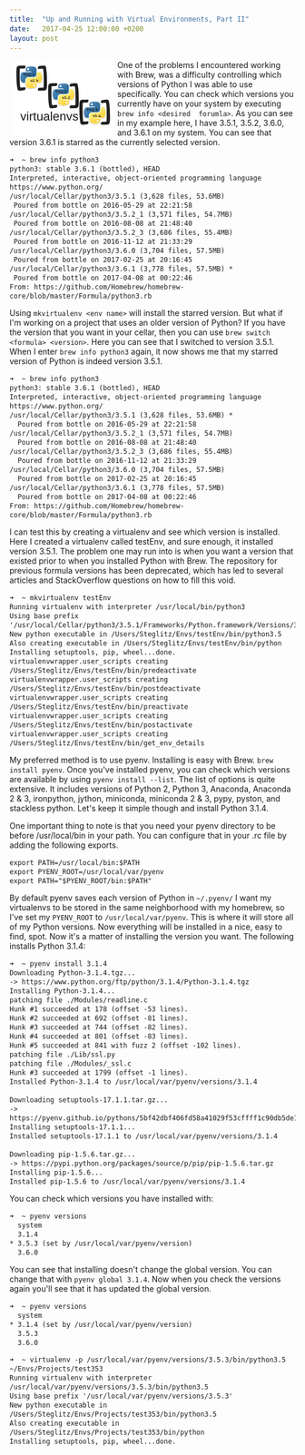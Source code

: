 ```yaml
---
title:  "Up and Running with Virtual Environments, Part II"
date:   2017-04-25 12:00:00 +0200
layout: post
---
```


<img src="/images/virtualenvs.png" alt="Virtual environments" align="left" hspace="5" style="width:180px;">

One of the problems I encountered working with Brew, was a difficulty controlling which versions of Python I was able to
use specifically. You can check which versions you currently have on your system by executing ```brew info <desired 
forumla>```. As you can see in my example here, I have 3.5.1, 3.5.2, 3.6.0, and 3.6.1 on my system.  You can see that 
version 3.6.1 is starred as the currently selected version.

```
➜  ~ brew info python3
python3: stable 3.6.1 (bottled), HEAD
Interpreted, interactive, object-oriented programming language
https://www.python.org/
/usr/local/Cellar/python3/3.5.1 (3,628 files, 53.6MB)
 Poured from bottle on 2016-05-29 at 22:21:58
/usr/local/Cellar/python3/3.5.2_1 (3,571 files, 54.7MB)
 Poured from bottle on 2016-08-08 at 21:48:40
/usr/local/Cellar/python3/3.5.2_3 (3,686 files, 55.4MB)
 Poured from bottle on 2016-11-12 at 21:33:29
/usr/local/Cellar/python3/3.6.0 (3,704 files, 57.5MB)
 Poured from bottle on 2017-02-25 at 20:16:45
/usr/local/Cellar/python3/3.6.1 (3,778 files, 57.5MB) *
 Poured from bottle on 2017-04-08 at 00:22:46
From: https://github.com/Homebrew/homebrew-core/blob/master/Formula/python3.rb
```

Using ```mkvirtualenv <env name>``` will install the starred version. But what if I'm working on a project that uses an 
older version of Python? If you have the version that you want in your cellar, then you can use 
```brew switch <formula> <version>```. Here you can see that I switched to version 3.5.1. When I enter 
```brew info python3``` again, it now shows me that my starred version of Python is indeed version 3.5.1.

<!--break-->

```
➜  ~ brew info python3
python3: stable 3.6.1 (bottled), HEAD
Interpreted, interactive, object-oriented programming language
https://www.python.org/
/usr/local/Cellar/python3/3.5.1 (3,628 files, 53.6MB) *
  Poured from bottle on 2016-05-29 at 22:21:58
/usr/local/Cellar/python3/3.5.2_1 (3,571 files, 54.7MB)
  Poured from bottle on 2016-08-08 at 21:48:40
/usr/local/Cellar/python3/3.5.2_3 (3,686 files, 55.4MB)
  Poured from bottle on 2016-11-12 at 21:33:29
/usr/local/Cellar/python3/3.6.0 (3,704 files, 57.5MB)
  Poured from bottle on 2017-02-25 at 20:16:45
/usr/local/Cellar/python3/3.6.1 (3,778 files, 57.5MB)
  Poured from bottle on 2017-04-08 at 00:22:46
From: https://github.com/Homebrew/homebrew-core/blob/master/Formula/python3.rb
```

I can test this by creating a virtualenv and see which version is installed. Here I created a virtualenv called testEnv,
and sure enough, it installed version 3.5.1. The problem one may run into is when you want a version that existed prior 
to when you installed Python with Brew. The repository for previous formula versions has been deprecated, which has led 
to several articles and StackOverflow questions on how to fill this void.  

```
➜  ~ mkvirtualenv testEnv
Running virtualenv with interpreter /usr/local/bin/python3
Using base prefix '/usr/local/Cellar/python3/3.5.1/Frameworks/Python.framework/Versions/3.5'
New python executable in /Users/Steglitz/Envs/testEnv/bin/python3.5
Also creating executable in /Users/Steglitz/Envs/testEnv/bin/python
Installing setuptools, pip, wheel...done.
virtualenvwrapper.user_scripts creating /Users/Steglitz/Envs/testEnv/bin/predeactivate
virtualenvwrapper.user_scripts creating /Users/Steglitz/Envs/testEnv/bin/postdeactivate
virtualenvwrapper.user_scripts creating /Users/Steglitz/Envs/testEnv/bin/preactivate
virtualenvwrapper.user_scripts creating /Users/Steglitz/Envs/testEnv/bin/postactivate
virtualenvwrapper.user_scripts creating /Users/Steglitz/Envs/testEnv/bin/get_env_details
```

My preferred method is to use pyenv.  Installing is easy with Brew. ```brew install pyenv```.  Once you've installed 
pyenv, you can check which versions are available by using ```pyenv install --list```. The list of options is quite 
extensive. It includes versions of Python 2, Python 3, Anaconda, Anaconda 2 & 3, ironpython, jython, miniconda, 
miniconda 2 & 3, pypy, pyston, and stackless python.  Let's keep it simple though and install Python 3.1.4.  

One important thing to note is that you need your pyenv directory to be before /usr/local/bin in your path.  You can 
configure that in your .rc file by adding the following exports. 
```
export PATH=/usr/local/bin:$PATH
export PYENV_ROOT=/usr/local/var/pyenv
export PATH="$PYENV_ROOT/bin:$PATH"
```
By default pyenv saves each version of Python in ```~/.pyenv/``` I want my virtualenvs to be stored in the same 
neighborhood with my homebrew, so I've set my ```PYENV_ROOT``` to ```/usr/local/var/pyenv```. This is where it will 
store all of my Python versions. Now everything will be installed in a nice, easy to find, spot. Now it's a matter of 
installing the version you want. The following installs Python 3.1.4:

```
➜  ~ pyenv install 3.1.4
Downloading Python-3.1.4.tgz...
-> https://www.python.org/ftp/python/3.1.4/Python-3.1.4.tgz
Installing Python-3.1.4...
patching file ./Modules/readline.c
Hunk #1 succeeded at 178 (offset -53 lines).
Hunk #2 succeeded at 692 (offset -81 lines).
Hunk #3 succeeded at 744 (offset -82 lines).
Hunk #4 succeeded at 801 (offset -83 lines).
Hunk #5 succeeded at 841 with fuzz 2 (offset -102 lines).
patching file ./Lib/ssl.py
patching file ./Modules/_ssl.c
Hunk #3 succeeded at 1799 (offset -1 lines).
Installed Python-3.1.4 to /usr/local/var/pyenv/versions/3.1.4

Downloading setuptools-17.1.1.tar.gz...
-> https://pyenv.github.io/pythons/5bf42dbf406fd58a41029f53cffff1c90db5de1c5e0e560b5545cf2ec949c431
Installing setuptools-17.1.1...
Installed setuptools-17.1.1 to /usr/local/var/pyenv/versions/3.1.4

Downloading pip-1.5.6.tar.gz...
-> https://pypi.python.org/packages/source/p/pip/pip-1.5.6.tar.gz
Installing pip-1.5.6...
Installed pip-1.5.6 to /usr/local/var/pyenv/versions/3.1.4
```

You can check which versions you have installed with: 

```
➜  ~ pyenv versions
  system
  3.1.4
* 3.5.3 (set by /usr/local/var/pyenv/version)
  3.6.0

```

You can see that installing doesn't change the global version. You can change that with ```pyenv global 3.1.4```.  Now 
when you check the versions again you'll see that it has updated the global version.

```
➜  ~ pyenv versions
  system
* 3.1.4 (set by /usr/local/var/pyenv/version)
  3.5.3
  3.6.0
```


```
➜  ~ virtualenv -p /usr/local/var/pyenv/versions/3.5.3/bin/python3.5 ~/Envs/Projects/test353
Running virtualenv with interpreter /usr/local/var/pyenv/versions/3.5.3/bin/python3.5
Using base prefix '/usr/local/var/pyenv/versions/3.5.3'
New python executable in /Users/Steglitz/Envs/Projects/test353/bin/python3.5
Also creating executable in /Users/Steglitz/Envs/Projects/test353/bin/python
Installing setuptools, pip, wheel...done.
```